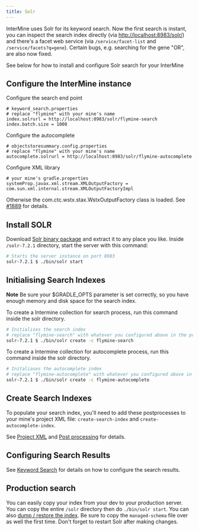 ```yaml
---
title: Solr
---
```


InterMine uses Solr for its keyword search. Now the first search is instant, you can inspect the search index directly \(via [http://localhost:8983/solr/](http://localhost:8983/solr/)\) and there's a facet web service \(via `/service/facet-list` and `/service/facets?q=gene`\). Certain bugs, e.g. searching for the gene "OR", are also now fixed.

See below for how to install and configure Solr search for your InterMine

## Configure the InterMine instance

Configure the search end point

```text
# keyword_search.properties 
# replace "flymine" with your mine's name
index.solrurl = http://localhost:8983/solr/flymine-search
index.batch.size = 1000
```

Configure the autocomplete

```text
# objectstoresummary.config.properties
# replace "flymine" with your mine's name
autocomplete.solrurl = http://localhost:8983/solr/flymine-autocomplete
```

Configure XML library

```text
# your mine's gradle.properties
systemProp.javax.xml.stream.XMLOutputFactory = com.sun.xml.internal.stream.XMLOutputFactoryImpl
```

Otherwise the com.ctc.wstx.stax.WstxOutputFactory class is loaded. See [\#1889](https://github.com/intermine/intermine/issues/1889) for details.

## Install SOLR

Download [Solr binary package](http://archive.apache.org/dist/lucene/solr/7.2.1/) and extract it to any place you like. Inside `/solr-7.2.1` directory, start the server with this command:

```bash
# Starts the server instance on port 8983
solr-7.2.1 $ ./bin/solr start
```

## Initialising Search Indexes

**Note**
Be sure your $GRADLE\_OPTS parameter is set correctly, so you have enough memory and disk space for the search index.

To create a Intermine collection for search process, run this command inside the solr directory.

```bash
# Initialises the search index
# replace "flymine-search" with whatever you configured above in the properties file
solr-7.2.1 $ ./bin/solr create -c flymine-search
```

To create a Intermine collection for autocomplete process, run this command inside the solr directory.

```bash
# Initaliases the autocomplete index
# replace "flymine-autocomplete" with whatever you configured above in the properties file
solr-7.2.1 $ ./bin/solr create -c flymine-autocomplete
```

## Create Search Indexes

To populate your search index, you'll need to add these postprocesses to your mine's project XML file: `create-search-index` and `create-autocomplete-index`.

See [Project XML](../../database/database-building/project-xml.md) and [Post processing](../../database/database-building/post-processing/index.md) for details.

## Configuring Search Results

See [Keyword Search](../../webapp/keyword-search/index.md) for details on how to configure the search results.

## Production search

You can easily copy your index from your dev to your production server. You can copy the entire `/solr` directory then do `./bin/solr start`. You can also [dump / restore the index](https://lucene.apache.org/solr/guide/6_6/making-and-restoring-backups.html). Be sure to copy the `managed-schema` file over as well the first time. Don't forget to restart Solr after making changes.


